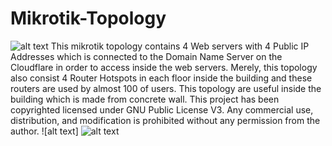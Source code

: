 # Mikrotik-Topology
![alt text](https://static.jakmall.id/2019/02/images/brands/fcfe11/original/mikrotik.jpg)
This mikrotik topology contains 4 Web servers with 4 Public IP Addresses which is connected to the Domain Name Server on the Cloudflare in order to access inside the web servers.
Merely, this topology also consist 4 Router Hotspots in each floor inside the building and these routers are used by almost 100 of users.
This topology are useful inside the building which is made from concrete wall.
This project has been copyrighted licensed under GNU Public License V3. Any commercial use, distribution, and modification is prohibited without any permission from the author.
![alt text]
![alt text](https://www.treedim.com/stackbuilder/images/OSI-Approved-License.png)
